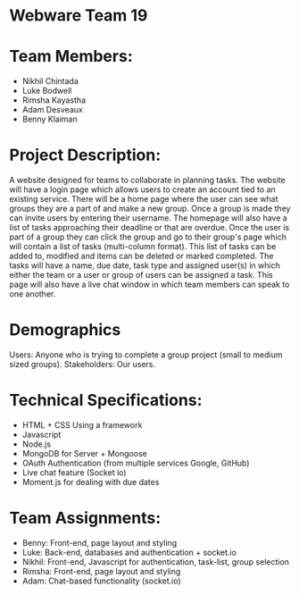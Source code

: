 # Webware Team 19

# Team Members:
- Nikhil Chintada
- Luke Bodwell
- Rimsha Kayastha
- Adam Desveaux
- Benny Klaiman

# Project Description:
A website designed for teams to collaborate in planning tasks. The website will have a login page which allows users to create an account tied to an existing service. 
There will be a home page where the user can see what groups they are a part of and make a new group. Once a group is made they can invite users by entering their username.
The homepage will also have a list of tasks approaching their deadline or that are overdue.
Once the user is part of a group they can click the group and go to their group's page which will contain a list of tasks (multi-column format). 
This list of tasks can be added to, modified and items can be deleted or marked completed. 
The tasks will have a name, due date, task type and assigned user(s) in which either the team or a user or group of users can be assigned a task.
This page will also have a live chat window in which team members can speak to one another.

# Demographics
Users: Anyone who is trying to complete a group project (small to medium sized groups). 
Stakeholders: Our users.

# Technical Specifications:
- HTML + CSS Using a framework
- Javascript
- Node.js 
- MongoDB for Server + Mongoose
- OAuth Authentication (from multiple services Google, GitHub)
- Live chat feature (Socket io)
- Moment.js for dealing with due dates

# Team Assignments:
- Benny: Front-end, page layout and styling
- Luke: Back-end, databases and authentication + socket.io
- Nikhil: Front-end, Javascript for authentication, task-list, group selection
- Rimsha: Front-end, page layout and styling
- Adam: Chat-based functionality (socket.io)
